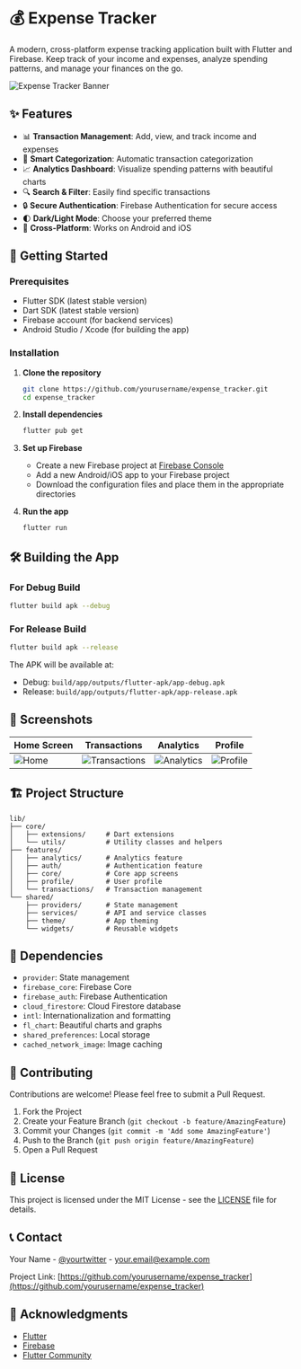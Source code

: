 # 💰 Expense Tracker

A modern, cross-platform expense tracking application built with Flutter and Firebase. Keep track of your income and expenses, analyze spending patterns, and manage your finances on the go.

![Expense Tracker Banner](https://via.placeholder.com/1200x400/3F51B5/FFFFFF?text=Expense+Tracker+App)

## ✨ Features

- 📊 **Transaction Management**: Add, view, and track income and expenses
- 📅 **Smart Categorization**: Automatic transaction categorization
- 📈 **Analytics Dashboard**: Visualize spending patterns with beautiful charts
- 🔍 **Search & Filter**: Easily find specific transactions
- 🔒 **Secure Authentication**: Firebase Authentication for secure access
- 🌓 **Dark/Light Mode**: Choose your preferred theme
- 📱 **Cross-Platform**: Works on Android and iOS

## 🚀 Getting Started

### Prerequisites

- Flutter SDK (latest stable version)
- Dart SDK (latest stable version)
- Firebase account (for backend services)
- Android Studio / Xcode (for building the app)

### Installation

1. **Clone the repository**
   ```bash
   git clone https://github.com/yourusername/expense_tracker.git
   cd expense_tracker
   ```

2. **Install dependencies**
   ```bash
   flutter pub get
   ```

3. **Set up Firebase**
   - Create a new Firebase project at [Firebase Console](https://console.firebase.google.com/)
   - Add a new Android/iOS app to your Firebase project
   - Download the configuration files and place them in the appropriate directories

4. **Run the app**
   ```bash
   flutter run
   ```

## 🛠️ Building the App

### For Debug Build
```bash
flutter build apk --debug
```

### For Release Build
```bash
flutter build apk --release
```

The APK will be available at:
- Debug: `build/app/outputs/flutter-apk/app-debug.apk`
- Release: `build/app/outputs/flutter-apk/app-release.apk`

## 📱 Screenshots

| Home Screen | Transactions | Analytics | Profile |
|-------------|--------------|-----------|---------|
| ![Home](screenshots/home.png) | ![Transactions](screenshots/transactions.png) | ![Analytics](screenshots/analytics.png) | ![Profile](screenshots/profile.png) |

## 🏗️ Project Structure

```
lib/
├── core/
│   ├── extensions/     # Dart extensions
│   └── utils/          # Utility classes and helpers
├── features/
│   ├── analytics/      # Analytics feature
│   ├── auth/           # Authentication feature
│   ├── core/           # Core app screens
│   ├── profile/        # User profile
│   └── transactions/   # Transaction management
└── shared/
    ├── providers/      # State management
    ├── services/       # API and service classes
    ├── theme/          # App theming
    └── widgets/        # Reusable widgets
```

## 🔧 Dependencies

- `provider`: State management
- `firebase_core`: Firebase Core
- `firebase_auth`: Firebase Authentication
- `cloud_firestore`: Cloud Firestore database
- `intl`: Internationalization and formatting
- `fl_chart`: Beautiful charts and graphs
- `shared_preferences`: Local storage
- `cached_network_image`: Image caching

## 🤝 Contributing

Contributions are welcome! Please feel free to submit a Pull Request.

1. Fork the Project
2. Create your Feature Branch (`git checkout -b feature/AmazingFeature`)
3. Commit your Changes (`git commit -m 'Add some AmazingFeature'`)
4. Push to the Branch (`git push origin feature/AmazingFeature`)
5. Open a Pull Request

## 📄 License

This project is licensed under the MIT License - see the [LICENSE](LICENSE) file for details.

## 📞 Contact

Your Name - [@yourtwitter](https://twitter.com/yourtwitter) - your.email@example.com

Project Link: [https://github.com/yourusername/expense_tracker](https://github.com/yourusername/expense_tracker)

## 🙏 Acknowledgments

- [Flutter](https://flutter.dev/)
- [Firebase](https://firebase.google.com/)
- [Flutter Community](https://flutter.dev/community)
